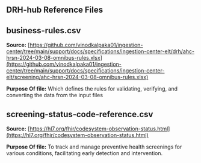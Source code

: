 ## **DRH-hub Reference Files**

## **business-rules.csv**
**Source:** [https://github.com/vinodkalpaka01/ingestion-center/tree/main/support/docs/specifications/ingestion-center-elt/drh/ahc-hrsn-2024-03-08-omnibus-rules.xlsx](https://github.com/vinodkalpaka01/ingestion-center/tree/main/support/docs/specifications/ingestion-center-elt/screening/ahc-hrsn-2024-03-08-omnibus-rules.xlsx)

**Purpose Of file:** Which defines the rules for validating, verifying, and converting the data from the input files

## **screening-status-code-reference.csv**

**Source:**  [https://hl7.org/fhir/codesystem-observation-status.html](https://hl7.org/fhir/codesystem-observation-status.html)

**Purpose Of file:** To track and manage preventive health screenings for various conditions, facilitating early detection and intervention.